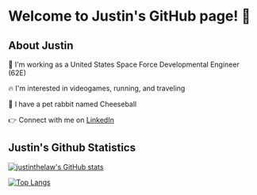 # Welcome to Justin's GitHub page! 👋


## About Justin

💼 I'm working as a United States Space Force Developmental Engineer (62E)

🔥 I'm interested in videogames, running, and traveling

🐰 I have a pet rabbit named Cheeseball

👉 Connect with me on [LinkedIn](https://www.linkedin.com/in/justinwingchunglaw/)


## Justin's Github Statistics

[![justinthelaw's GitHub stats](https://github-readme-stats.vercel.app/api?username=justinthelaw&count_private=true&show_icons=true&hide=stars,issues&theme=onedark)](https://github.com/anuraghazra/github-readme-stats)

[![Top Langs](https://github-readme-stats.vercel.app/api/top-langs/?username=justinthelaw&langs_count=6&layout=compact&theme=onedark&exclude_repo=annDigIC)](https://github.com/anuraghazra/github-readme-stats)


<!--
**justinthelaw/justinthelaw** is a ✨ _special_ ✨ repository because its `README.md` (this file) appears on your GitHub profile.
-->
